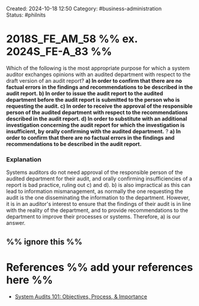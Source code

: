 Created: 2024-10-18 12:50
Category: #business-administration  
Status: #philnits



# 2018S_FE_AM_58 %% ex. 2024S_FE-A_83 %%

Which of the following is the most appropriate purpose for which a system auditor exchanges opinions with an audited department with respect to the draft version of an audit report?
**a) In order to confirm that there are no factual errors in the findings and recommendations to be described in the audit report. 
b) In order to issue the audit report to the audited department before the audit report is submitted to the person who is requesting the audit. 
c) In order to receive the approval of the responsible person of the audited department with respect to the recommendations described in the audit report. 
d) In order to substitute with an additional investigation concerning the audit report for which the investigation is insufficient, by orally confirming with the audited department.**
?
**a) In order to confirm that there are no factual errors in the findings and recommendations to be described in the audit report.** 
### Explanation
Systems auditors do not need approval of the responsible person of the audited department for their audit, and orally confirming insufficiencies of a report is bad practice, ruling out c) and d). 
b) is also impractical as this can lead to information mismanagement, as normally the one requesting the audit is the one disseminating the information to the department. However, it is in an auditor's interest to ensure that the findings of their audit is in line with the reality of the department, and to provide recommendations to the department to improve their processes or systems. Therefore, a) is our answer.




%% ignore this %%
---









# References %% add your references here %%
- [System Audits 101: Objectives, Process, & Importance](https://www.airpf.com/system-audits-objectives-process-importance/)